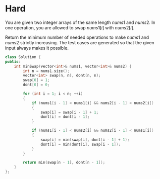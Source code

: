 # Hard

You are given two integer arrays of the same length $nums1$ and $nums2$. In one operation, you are allowed to swap $nums1[i]$ with $nums2[i]$.

Return the minimum number of needed operations to make $nums1$ and $nums2$ strictly increasing. The test cases are generated so that the given input always makes it possible.

```cpp
class Solution {
public:
    int minSwap(vector<int>& nums1, vector<int>& nums2) {
        int n = nums1.size();
        vector<int> swap(n, n), dont(n, n);
        swap[0] = 1;
        dont[0] = 0;

        for (int i = 1; i < n; ++i)
        {
            if (nums1[i - 1] < nums1[i] && nums2[i - 1] < nums2[i])
            {
                swap[i] = swap[i - 1] + 1;
                dont[i] = dont[i - 1];
            }

            if (nums1[i - 1] < nums2[i] && nums2[i - 1] < nums1[i])
            {
                swap[i] = min(swap[i], dont[i - 1] + 1);
                dont[i] = min(dont[i], swap[i - 1]);
            }
        }

        return min(swap[n - 1], dont[n - 1]);
    }
};
```
